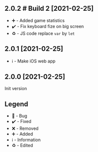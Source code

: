 ## 2.0.2 # Build 2 [2021-02-25]
- ➕ - Added game statistics
- ✔️ - Fix keyboard fize on big screen
- ♻️ - JS code replace `var` by `let`

## 2.0.1 [2021-02-25]
- ℹ️ - Make iOS web app

## 2.0.0 [2021-02-25] 
Init version

## Legend
- 🐛 - Bug
- ✔️ - Fixed
- ❌ - Removed
- ➕ - Added
- ℹ️ - Information
- ♻️ - Edited
